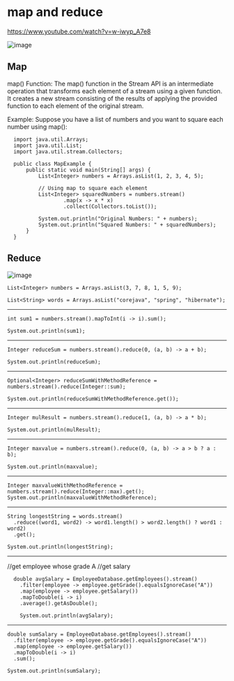 # map and reduce 
https://www.youtube.com/watch?v=w-iwyp_A7e8

![image](https://github.com/himanshumalvi/himanshumalvi/assets/45842963/98d025a7-dd94-4610-a068-22da02fedc28)

## Map
map() Function:
The map() function in the Stream API is an intermediate operation that transforms each element of a stream using a given function. It creates a new stream consisting of the results of applying the provided function to each element of the original stream.

Example:
Suppose you have a list of numbers and you want to square each number using map():

      import java.util.Arrays;
      import java.util.List;
      import java.util.stream.Collectors;

      public class MapExample {
          public static void main(String[] args) {
              List<Integer> numbers = Arrays.asList(1, 2, 3, 4, 5);
      
              // Using map to square each element
              List<Integer> squaredNumbers = numbers.stream()
                      .map(x -> x * x)
                      .collect(Collectors.toList());
      
              System.out.println("Original Numbers: " + numbers);
              System.out.println("Squared Numbers: " + squaredNumbers);
          }
      }


## Reduce 
![image](https://github.com/himanshumalvi/himanshumalvi/assets/45842963/c274407e-3f0b-40fb-b4b2-715d9a54b0da)

    List<Integer> numbers = Arrays.asList(3, 7, 8, 1, 5, 9);

    List<String> words = Arrays.asList("corejava", "spring", "hibernate");
--- 
    int sum1 = numbers.stream().mapToInt(i -> i).sum();
    
    System.out.println(sum1);
--- 
    Integer reduceSum = numbers.stream().reduce(0, (a, b) -> a + b);
    
    System.out.println(reduceSum);
--- 
    Optional<Integer> reduceSumWithMethodReference = numbers.stream().reduce(Integer::sum);
    
    System.out.println(reduceSumWithMethodReference.get());
--- 
    Integer mulResult = numbers.stream().reduce(1, (a, b) -> a * b);
    
    System.out.println(mulResult);
--- 
    Integer maxvalue = numbers.stream().reduce(0, (a, b) -> a > b ? a : b);
    
    System.out.println(maxvalue);
--- 
    Integer maxvalueWithMethodReference = numbers.stream().reduce(Integer::max).get();
    System.out.println(maxvalueWithMethodReference);
--- 
    String longestString = words.stream()
      .reduce((word1, word2) -> word1.length() > word2.length() ? word1 : word2)
      .get();
      
    System.out.println(longestString);
--- 
//get employee whose grade A
//get salary

      double avgSalary = EmployeeDatabase.getEmployees().stream()
        .filter(employee -> employee.getGrade().equalsIgnoreCase("A"))
        .map(employee -> employee.getSalary())
        .mapToDouble(i -> i)
        .average().getAsDouble();
        
        System.out.println(avgSalary);

--- 


    double sumSalary = EmployeeDatabase.getEmployees().stream()
      .filter(employee -> employee.getGrade().equalsIgnoreCase("A"))
      .map(employee -> employee.getSalary())
      .mapToDouble(i -> i)
      .sum();
      
    System.out.println(sumSalary);
